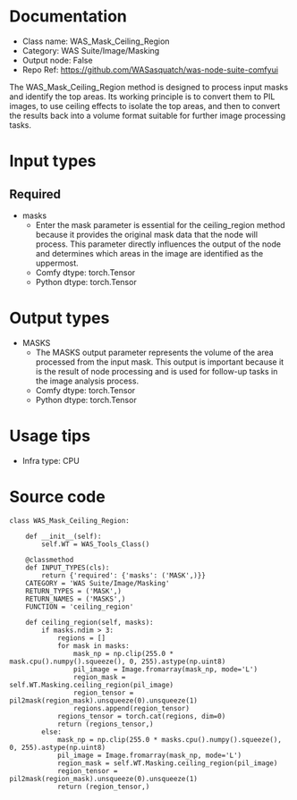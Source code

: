 # Documentation
- Class name: WAS_Mask_Ceiling_Region
- Category: WAS Suite/Image/Masking
- Output node: False
- Repo Ref: https://github.com/WASasquatch/was-node-suite-comfyui

The WAS_Mask_Ceiling_Region method is designed to process input masks and identify the top areas. Its working principle is to convert them to PIL images, to use ceiling effects to isolate the top areas, and then to convert the results back into a volume format suitable for further image processing tasks.

# Input types
## Required
- masks
    - Enter the mask parameter is essential for the ceiling_region method because it provides the original mask data that the node will process. This parameter directly influences the output of the node and determines which areas in the image are identified as the uppermost.
    - Comfy dtype: torch.Tensor
    - Python dtype: torch.Tensor

# Output types
- MASKS
    - The MASKS output parameter represents the volume of the area processed from the input mask. This output is important because it is the result of node processing and is used for follow-up tasks in the image analysis process.
    - Comfy dtype: torch.Tensor
    - Python dtype: torch.Tensor

# Usage tips
- Infra type: CPU

# Source code
```
class WAS_Mask_Ceiling_Region:

    def __init__(self):
        self.WT = WAS_Tools_Class()

    @classmethod
    def INPUT_TYPES(cls):
        return {'required': {'masks': ('MASK',)}}
    CATEGORY = 'WAS Suite/Image/Masking'
    RETURN_TYPES = ('MASK',)
    RETURN_NAMES = ('MASKS',)
    FUNCTION = 'ceiling_region'

    def ceiling_region(self, masks):
        if masks.ndim > 3:
            regions = []
            for mask in masks:
                mask_np = np.clip(255.0 * mask.cpu().numpy().squeeze(), 0, 255).astype(np.uint8)
                pil_image = Image.fromarray(mask_np, mode='L')
                region_mask = self.WT.Masking.ceiling_region(pil_image)
                region_tensor = pil2mask(region_mask).unsqueeze(0).unsqueeze(1)
                regions.append(region_tensor)
            regions_tensor = torch.cat(regions, dim=0)
            return (regions_tensor,)
        else:
            mask_np = np.clip(255.0 * masks.cpu().numpy().squeeze(), 0, 255).astype(np.uint8)
            pil_image = Image.fromarray(mask_np, mode='L')
            region_mask = self.WT.Masking.ceiling_region(pil_image)
            region_tensor = pil2mask(region_mask).unsqueeze(0).unsqueeze(1)
            return (region_tensor,)
```